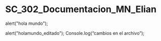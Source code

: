# SC_302_Documentacion_MN_Elian

alert("hola mundo");
 
alert("holamundo_editado");
Console.log(“cambios en el archivo”);
 
